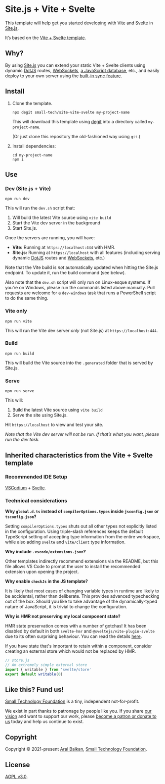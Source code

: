 # Site.js + Vite + Svelte

This template will help get you started developing with [Vite](https://vitejs.dev) and [Svelte](https://svelte.dev) in [Site.js](https://sitejs.org).

It’s based on the [Vite + Svelte template](https://github.com/vitejs/vite/tree/main/packages/create-app/template-svelte).

## Why?

By using [Site.js](https://sitejs.org) you can extend your static Vite + Svelte clients using dynamic [DotJS](https://sitejs.org/#dynamic-sites) routes, [WebSockets](https://sitejs.org/#websockets), [a JavaScript database](https://sitejs.org/#database), etc., and easily deploy to your own server using the [built-in sync feature](https://github.com/small-tech/site.js#sync).

## Install

1. Clone the template.

    ```shell
    npx degit small-tech/site-vite-svelte my-project-name
    ```

    This will download this template using [degit](https://github.com/Rich-Harris/degit) into a directory called `my-project-name`.

    (Or just clone this repository the old-fashioned way using `git`.)

2. Install dependencies:

    ```shell
    cd my-project-name
    npm i
    ```

## Use

### Dev (Site.js + Vite)

```shell
npm run dev
```

This will run the `dev.sh` script that:

1. Will build the latest Vite source using `vite build`
2. Start the Vite dev server in the background
3. Start Site.js.

Once the servers are running, you will have:

  - __Vite:__ Running at `https://localhost:444` with HMR.
  - __Site.js:__ Running at `https://localhost` with all features (including serving dynamic [DotJS](https://sitejs.org/#dynamic-sites) routes and [WebSockets](https://sitejs.org/#websockets), etc.)

Note that the Vite build is _not_ automatically updated when hitting the Site.js endpoint. To update it, run the build command (see below).

Also note that the `dev.sh` script will only run on Linux-esque systems. If you’re on Windows, please run the commands listed above manually. Pull requests are welcome for a `dev-windows` task that runs a PowerShell script to do the same thing.

### Vite only

```shell
npm run vite
```

This will run the Vite dev server _only_ (not Site.js) at `https://localhost:444`.

### Build

```shell
npm run build
```

This will build the Vite source into the `.generated` folder that is served by Site.js.

### Serve

```shell
npm run serve
```

This will:

1. Build the latest Vite source using `vite build`
2. Serve the site using Site.js.

Hit `https://localhost` to view and test your site.

_Note that the Vite dev server will not be run. If that’s what you want, please run the dev task._

## Inherited characteristics from the Vite + Svelte template

### Recommended IDE Setup

[VSCodium](https://vscodium.com/) + [Svelte](https://marketplace.visualstudio.com/items?itemName=svelte.svelte-vscode).

### Technical considerations

**Why `global.d.ts` instead of `compilerOptions.types` inside `jsconfig.json` or `tsconfig.json`?**

Setting `compilerOptions.types` shuts out all other types not explicitly listed in the configuration. Using triple-slash references keeps the default TypeScript setting of accepting type information from the entire workspace, while also adding `svelte` and `vite/client` type information.

**Why include `.vscode/extensions.json`?**

Other templates indirectly recommend extensions via the README, but this file allows VS Code to prompt the user to install the recommended extension upon opening the project.

**Why enable `checkJs` in the JS template?**

It is likely that most cases of changing variable types in runtime are likely to be accidental, rather than deliberate. This provides advanced typechecking out of the box. Should you like to take advantage of the dynamically-typed nature of JavaScript, it is trivial to change the configuration.

**Why is HMR not preserving my local component state?**

HMR state preservation comes with a number of gotchas! It has been disabled by default in both `svelte-hmr` and `@sveltejs/vite-plugin-svelte` due to its often surprising behaviour. You can read the details [here](https://github.com/rixo/svelte-hmr#svelte-hmr).

If you have state that's important to retain within a component, consider creating an external store which would not be replaced by HMR.

```js
// store.js
// An extremely simple external store
import { writable } from 'svelte/store'
export default writable(0)
```

## Like this? Fund us!

[Small Technology Foundation](https://small-tech.org) is a tiny, independent not-for-profit.

We exist in part thanks to patronage by people like you. If you share [our vision](https://small-tech.org/about/#small-technology) and want to support our work, please [become a patron or donate to us](https://small-tech.org/fund-us) today and help us continue to exist.

## Copyright

Copyright &copy; 2021-present [Aral Balkan](https://ar.al), [Small Technology Foundation](https://small-tech.org).

## License

[AGPL v3.0](./LICENSE).
